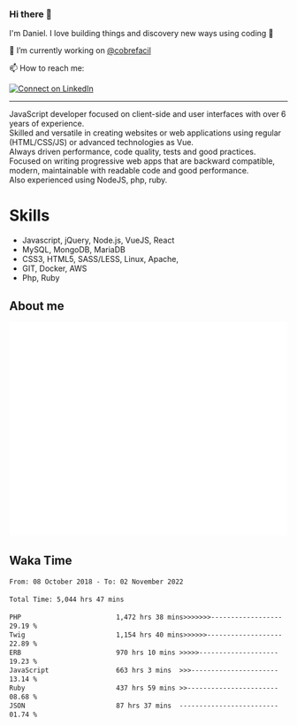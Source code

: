 ### Hi there 👋

I'm Daniel. I love building things and discovery new ways using coding :raised_hands: 

🔭 I’m currently working on [@cobrefacil](https://www.cobrefacil.com.br/)

📫 How to reach me:

[![Connect on LinkedIn](https://img.shields.io/badge/--linkedin?label=LinkedIn&logo=LinkedIn&style=social)](https://www.linkedin.com/in/daniel-cerverizzo/)

---

JavaScript developer focused on client-side and user interfaces with over 6 years of experience.  
Skilled and versatile in creating websites or web applications using regular (HTML/CSS/JS) or advanced technologies as Vue.  
Always driven performance, code quality, tests and good practices.  
 Focused on writing progressive web apps that are backward compatible, modern, maintainable with readable code and good performance.  
Also experienced using NodeJS, php, ruby. 


# Skills

 - Javascript, jQuery, Node.js, VueJS, React
 - MySQL, MongoDB, MariaDB    
 - CSS3, HTML5, SASS/LESS,  Linux, Apache,
 - GIT, Docker, AWS
 - Php, Ruby

## About me

![Metrics](/github-metrics.svg)

## Waka Time

<!--START_SECTION:waka-->

```text
From: 08 October 2018 - To: 02 November 2022

Total Time: 5,044 hrs 47 mins

PHP                        1,472 hrs 38 mins>>>>>>>------------------   29.19 %
Twig                       1,154 hrs 40 mins>>>>>>-------------------   22.89 %
ERB                        970 hrs 10 mins >>>>>--------------------   19.23 %
JavaScript                 663 hrs 3 mins  >>>----------------------   13.14 %
Ruby                       437 hrs 59 mins >>-----------------------   08.68 %
JSON                       87 hrs 37 mins  -------------------------   01.74 %
```

<!--END_SECTION:waka-->

